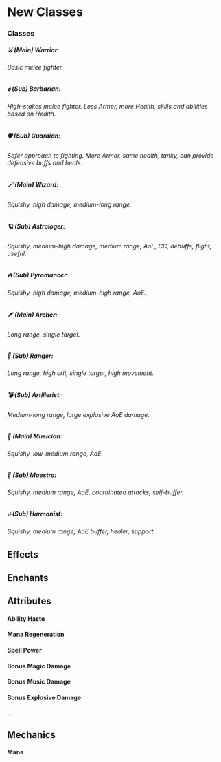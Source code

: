 # New Classes

### Classes

##### ⚔️ (Main) Warrior:
###### Basic melee fighter

##### ✊ (Sub) Barbarian:
###### High-stakes melee fighter. Less Armor, more Health, skills and abilities based on Health.

##### 🛡️ (Sub) Guardian:
###### Safer approach to fighting. More Armor, same health, tanky, can provide defensive buffs and heals.

##### 🪄 (Main) Wizard:
###### Squishy, high damage, medium-long range.

##### 🪐 (Sub) Astrologer:
###### Squishy, medium-high damage, medium range, AoE, CC, debuffs, flight, useful.

##### 🔥 (Sub) Pyromancer:
###### Squishy, high damage, medium-high range, AoE.

##### 🪶 (Main) Archer:
###### Long range, single target.

##### 🏹 (Sub) Ranger:
###### Long range, high crit, single target, high movement.

##### 💣 (Sub) Artillerist:
###### Medium-long range, large explosive AoE damage.

##### 📓 (Main) Musician:
###### Squishy, low-medium range, AoE.

##### 🎼 (Sub) Maestro:
###### Squishy, medium range, AoE, coordinated attacks, self-buffer.

##### 🎶 (Sub) Harmonist:
###### Squishy, medium range, AoE buffer, healer, support.

## Effects

## Enchants

## Attributes
#### Ability Haste
#### Mana Regeneration
#### Spell Power
#### Bonus Magic Damage
#### Bonus Music Damage
#### Bonus Explosive Damage
#### ...

## Mechanics
#### Mana
